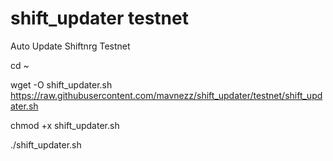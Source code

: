 # shift_updater testnet
Auto Update Shiftnrg Testnet

cd ~

wget -O shift_updater.sh https://raw.githubusercontent.com/mavnezz/shift_updater/testnet/shift_updater.sh 

chmod +x shift_updater.sh 

./shift_updater.sh
